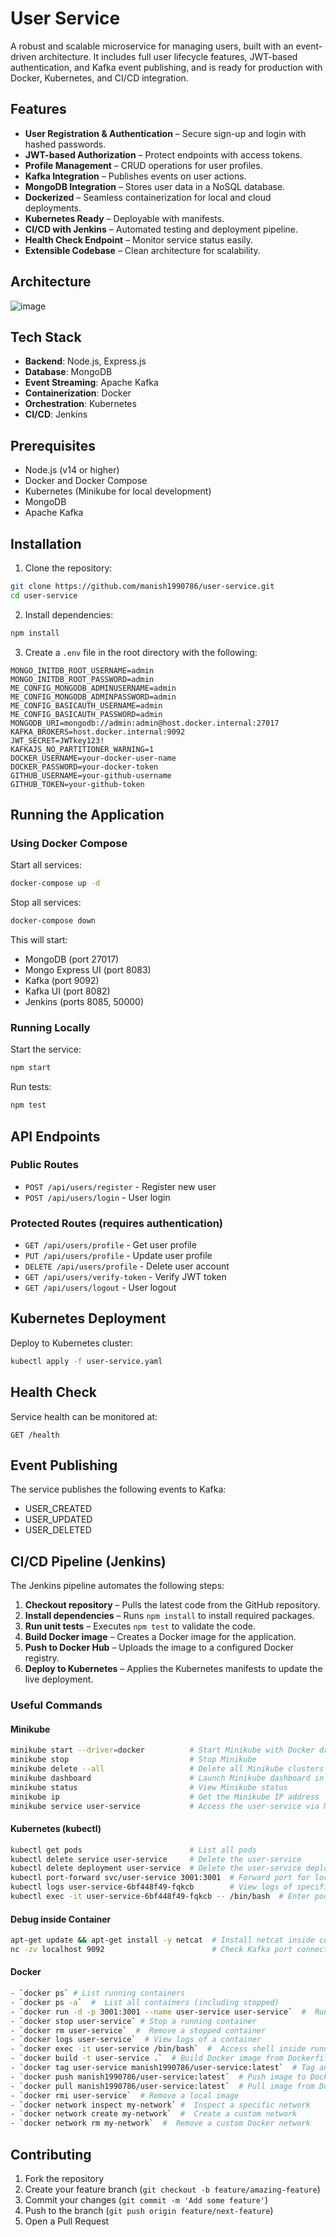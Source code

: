 # User Service

A robust and scalable microservice for managing users, built with an event-driven architecture. It includes full user lifecycle features, JWT-based authentication, and Kafka event publishing, and is ready for production with Docker, Kubernetes, and CI/CD integration.

## Features

- **User Registration & Authentication** – Secure sign-up and login with hashed passwords.
- **JWT-based Authorization** – Protect endpoints with access tokens.
- **Profile Management** – CRUD operations for user profiles.
- **Kafka Integration** – Publishes events on user actions.
- **MongoDB Integration** – Stores user data in a NoSQL database.
- **Dockerized** – Seamless containerization for local and cloud deployments.
- **Kubernetes Ready** – Deployable with manifests.
- **CI/CD with Jenkins** – Automated testing and deployment pipeline.
- **Health Check Endpoint** – Monitor service status easily.
- **Extensible Codebase** – Clean architecture for scalability.

## Architecture

![image](https://github.com/user-attachments/assets/cbb562d6-9974-4543-a29e-77397d964453)


## Tech Stack

- **Backend**: Node.js, Express.js
- **Database**: MongoDB
- **Event Streaming**: Apache Kafka
- **Containerization**: Docker
- **Orchestration**: Kubernetes
- **CI/CD**: Jenkins

## Prerequisites

- Node.js (v14 or higher)
- Docker and Docker Compose
- Kubernetes (Minikube for local development)
- MongoDB
- Apache Kafka

## Installation

1. Clone the repository:
```bash
git clone https://github.com/manish1990786/user-service.git
cd user-service
```

2. Install dependencies:
```bash
npm install
```

3. Create a `.env` file in the root directory with the following:
```env
MONGO_INITDB_ROOT_USERNAME=admin
MONGO_INITDB_ROOT_PASSWORD=admin
ME_CONFIG_MONGODB_ADMINUSERNAME=admin
ME_CONFIG_MONGODB_ADMINPASSWORD=admin
ME_CONFIG_BASICAUTH_USERNAME=admin
ME_CONFIG_BASICAUTH_PASSWORD=admin
MONGODB_URI=mongodb://admin:admin@host.docker.internal:27017
KAFKA_BROKERS=host.docker.internal:9092
JWT_SECRET=JWTkey123!
KAFKAJS_NO_PARTITIONER_WARNING=1
DOCKER_USERNAME=your-docker-user-name
DOCKER_PASSWORD=your-docker-token
GITHUB_USERNAME=your-github-username
GITHUB_TOKEN=your-github-token
```

## Running the Application

### Using Docker Compose

Start all services:
```bash
docker-compose up -d
```

Stop all services:
```bash
docker-compose down
```

This will start:
- MongoDB (port 27017)
- Mongo Express UI (port 8083)
- Kafka (port 9092)
- Kafka UI (port 8082)
- Jenkins (ports 8085, 50000)

### Running Locally

Start the service:
```bash
npm start
```

Run tests:
```bash
npm test
```

## API Endpoints

### Public Routes
- `POST /api/users/register` - Register new user
- `POST /api/users/login` - User login

### Protected Routes (requires authentication)
- `GET /api/users/profile` - Get user profile
- `PUT /api/users/profile` - Update user profile
- `DELETE /api/users/profile` - Delete user account
- `GET /api/users/verify-token` - Verify JWT token
- `GET /api/users/logout` - User logout

## Kubernetes Deployment

Deploy to Kubernetes cluster:
```bash
kubectl apply -f user-service.yaml
```

## Health Check

Service health can be monitored at:
```
GET /health
```

## Event Publishing

The service publishes the following events to Kafka:
- USER_CREATED
- USER_UPDATED
- USER_DELETED

## CI/CD Pipeline (Jenkins)

The Jenkins pipeline automates the following steps:

1. **Checkout repository** – Pulls the latest code from the GitHub repository.
2. **Install dependencies** – Runs `npm install` to install required packages.
3. **Run unit tests** – Executes `npm test` to validate the code.
4. **Build Docker image** – Creates a Docker image for the application.
5. **Push to Docker Hub** – Uploads the image to a configured Docker registry.
6. **Deploy to Kubernetes** – Applies the Kubernetes manifests to update the live deployment.

### Useful Commands

#### Minikube

```bash
minikube start --driver=docker          # Start Minikube with Docker driver
minikube stop                           # Stop Minikube
minikube delete --all                   # Delete all Minikube clusters
minikube dashboard                      # Launch Minikube dashboard in browser
minikube status                         # View Minikube status
minikube ip                             # Get the Minikube IP address
minikube service user-service           # Access the user-service via Minikube
```


#### Kubernetes (kubectl)

```bash
kubectl get pods                        # List all pods
kubectl delete service user-service     # Delete the user-service
kubectl delete deployment user-service  # Delete the user-service deployment
kubectl port-forward svc/user-service 3001:3001  # Forward port for local access
kubectl logs user-service-6bf448f49-fqkcb        # View logs of specific pod
kubectl exec -it user-service-6bf448f49-fqkcb -- /bin/bash  # Enter pod shell
```

#### Debug inside Container

```bash
apt-get update && apt-get install -y netcat  # Install netcat inside container
nc -zv localhost 9092                        # Check Kafka port connectivity
```

#### Docker

```bash
- `docker ps` # List running containers  
- `docker ps -a`  #  List all containers (including stopped)  
- `docker run -d -p 3001:3001 --name user-service user-service`  #  Run a container in detached mode  
- `docker stop user-service` # Stop a running container  
- `docker rm user-service`  #  Remove a stopped container  
- `docker logs user-service`  # View logs of a container  
- `docker exec -it user-service /bin/bash`  #  Access shell inside running container
- `docker build -t user-service .`  # Build Docker image from Dockerfile  
- `docker tag user-service manish1990786/user-service:latest`  # Tag an image for Docker Hub  
- `docker push manish1990786/user-service:latest`  # Push image to Docker Hub  
- `docker pull manish1990786/user-service:latest`  # Pull image from Docker Hub  
- `docker rmi user-service`  # Remove a local image
- `docker network inspect my-network` #  Inspect a specific network  
- `docker network create my-network`  #  Create a custom network
- `docker network rm my-network`  #  Remove a custom Docker network
```

## Contributing

1. Fork the repository
2. Create your feature branch (`git checkout -b feature/amazing-feature`)
3. Commit your changes (`git commit -m 'Add some feature'`)
4. Push to the branch (`git push origin feature/next-feature`)
5. Open a Pull Request
